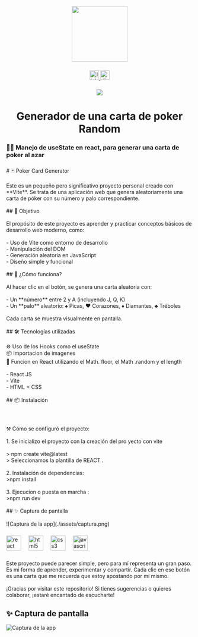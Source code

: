 <div align="center">
  <img height="150" src="https://media.giphy.com/media/M9gbBd9nbDrOTu1Mqx/giphy.gif"  />
</div>

###

<div align="center">
  <a href="https://www.linkedin.com/in/jose-luis-romero-gonzalez/" target="_blank">
    <img src="https://img.shields.io/static/v1?message=LinkedIn&logo=linkedin&label=&color=0077B5&logoColor=white&labelColor=&style=for-the-badge" height="25" alt="linkedin logo"  />
  </a>
  <a href="https://discord.com/channels/@DEVJO3" target="_blank">
    <img src="https://img.shields.io/static/v1?message=Discord&logo=discord&label=&color=7289DA&logoColor=white&labelColor=&style=for-the-badge" height="25" alt="discord logo"  />
  </a>
</div>

###

<div align="center">
  <img src="https://visitor-badge.laobi.icu/badge?page_id=Jose890403.Jose890403&"  />
</div>

###

<h1 align="center">Generador de una carta de poker Random</h1>

###

<h3 align="left">👩‍💻  Manejo de useState en react, para generar una carta de poker al azar</h3>

###

<p align="left"># 🃏 Poker Card Generator<br><br>Este es un pequeño pero significativo proyecto personal creado con **Vite**. Se trata de una aplicación web que genera aleatoriamente una carta de póker con su número y palo correspondiente.<br><br>## 🎯 Objetivo<br><br>El propósito de este proyecto es aprender y practicar conceptos básicos de desarrollo web moderno, como:<br><br>- Uso de Vite como entorno de desarrollo<br>- Manipulación del DOM<br>- Generación aleatoria en JavaScript<br>- Diseño simple y funcional<br><br>## 🚀 ¿Cómo funciona?<br><br>Al hacer clic en el botón, se genera una carta aleatoria con:<br><br>- Un **número** entre 2 y A (incluyendo J, Q, K)<br>- Un **palo** aleatorio: ♠️ Picas, ♥️ Corazones, ♦️ Diamantes, ♣️ Tréboles<br><br>Cada carta se muestra visualmente en pantalla.<br><br>## 🛠️ Tecnologías utilizadas<br><br>⚙️ Uso de los Hooks como el useState<br>📦 importacion de imagenes <br>🧩 Funcion en React utilizando el Math. floor, el Math .random y el length<br><br>- React JS<br>- Vite<br>- HTML + CSS <br><br>## 📦 Instalación</p>

###

<br clear="both">

<p align="left">⚒️ Cómo se configuró el proyecto:<br><br>1. Se inicializo el proyecto con la creación del pro yecto con vite<br><br>> npm create vite@latest <br>> Seleccionamos la plantilla de REACT .<br><br> 2. Instalación de dependencias:<br> >npm install<br><br> 3. Ejecucion o puesta en marcha :<br>>npm run dev<br><br>## ✨ Captura de pantalla<br><br>![Captura de la app](./assets/captura.png)</p>

###

<div align="left">
  <img src="https://cdn.jsdelivr.net/gh/devicons/devicon/icons/react/react-original.svg" height="40" alt="react logo"  />
  <img width="12" />
  <img src="https://cdn.jsdelivr.net/gh/devicons/devicon/icons/html5/html5-original.svg" height="40" alt="html5 logo"  />
  <img width="12" />
  <img src="https://cdn.jsdelivr.net/gh/devicons/devicon/icons/css3/css3-original.svg" height="40" alt="css3 logo"  />
  <img width="12" />
  <img src="https://cdn.jsdelivr.net/gh/devicons/devicon/icons/javascript/javascript-original.svg" height="40" alt="javascript logo"  />
</div>

###

<p align="left">Este proyecto puede parecer simple, pero para mí representa un gran paso. Es mi forma de aprender, experimentar y compartir. Cada clic en ese botón es una carta que me recuerda que estoy apostando por mí mismo.<br><br>¡Gracias por visitar este repositorio! Si tienes sugerencias o quieres colaborar, ¡estaré encantado de escucharte!</p>

###

## ✨ Captura de pantalla

![Captura de la app](./assets/captura.png)
